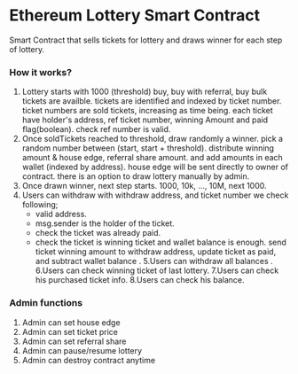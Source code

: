 # Ethereum Lottery Smart Contract
Smart Contract that sells tickets for lottery and draws winner for each step of lottery.

### How it works?
1. Lottery starts with 1000 (threshold)
  buy, buy with referral, buy bulk tickets are availble.
  tickets are identified and indexed by ticket number.
  ticket numbers are sold tickets, increasing as time being.
  each ticket have holder's address, ref ticket number, winning Amount and paid flag(boolean).
  check ref number is valid.
2. Once soldTickets reached to threshold, draw randomly a winner.
  pick a random number between (start, start + threshold).
  distribute winning amount & house edge, referral share amount.
  and add amounts in each wallet (indexed by address).
  house edge will be sent directly to owner of contract.
  there is an option to draw lottery manually by admin.
3. Once drawn winner, next step starts.
  1000, 10k, ..., 10M, next 1000.
4. Users can withdraw with withdraw address, and ticket number
   we check following;
    - valid address.
    - msg.sender is the holder of the ticket.
    - check the ticket was already paid.
    - check the ticket is winning ticket and wallet balance is enough.
  send ticket winning amount to withdraw address, update ticket as paid, and subtract wallet balance  .
5.Users can withdraw all balances .
6.Users can check winning ticket of last lottery.
7.Users can check his purchased ticket info.
8.Users can check his balance.

### Admin functions
1. Admin can set house edge
2. Admin can set ticket price
3. Admin can set referral share
4. Admin can pause/resume lottery
5. Admin can destroy contract anytime
